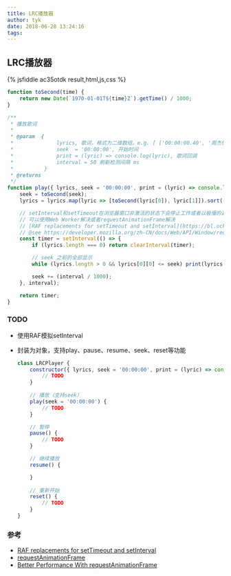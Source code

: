 ```yaml
---
title: LRC播放器
author: tyk
date: 2018-06-28 13:24:16
tags:
---
```

## LRC播放器

{% jsfiddle ac35otdk result,html,js,css %}

``` javascript
function toSecond(time) {
    return new Date(`1970-01-01T${time}Z`).getTime() / 1000;
}

/**
 * 播放歌词
 * 
 * @param  { 
 *              lyrics, 歌词，格式为二维数组。e.g. [ ['00:00:00.40', '周杰伦 - 等你下课 (with 杨瑞代)'], ['00:00:03.94', '词：周杰伦'], ['00:00:05.21', '曲：周杰伦'] ]
 *              seek  = '00:00:00', 开始时间
 *              print = (lyric) => console.log(lyric), 歌词回调
 *              interval = 50 刷新检测间隔 ms
 *          }
 * @returns
 */
function play({ lyrics, seek = '00:00:00', print = (lyric) => console.log(lyric), interval = 50 }) {
    seek = toSecond(seek);
    lyrics = lyrics.map(lyric => [toSecond(lyric[0]), lyric[1]]).sort((lyric1, lyric2) => lyric1[0] - lyric2[0]).filter(lyric => lyric[0] >= seek);

    // setInterval和setTimeout在浏览器窗口非激活的状态下会停止工作或者以极慢的速度工作
    // 可以使用Web Worker解决或者requestAnimationFrame解决
    // [RAF replacements for setTimeout and setInterval](https://bl.ocks.org/joyrexus/7304146)
    // @see https://developer.mozilla.org/zh-CN/docs/Web/API/Window/requestAnimationFrame
    const timer = setInterval(() => {
        if (lyrics.length === 0) return clearInterval(timer);

        // seek 之前的全部显示 
        while (lyrics.length > 0 && lyrics[0][0] <= seek) print(lyrics.shift()[1]);

        seek += (interval / 1000);
    }, interval);

    return timer;
}
```

### TODO 
- 使用RAF模拟setInterval
- 封装为对象，支持play、pause、resume、seek、reset等功能

    ``` javascript 
    class LRCPlayer {
        constructor({ lyrics, seek = '00:00:00', print = (lyric) => console.log(lyric), interval = 50 }) {
            // TODO
        }
        
        // 播放（支持seek）
        play(seek = '00:00:00') {
            // TODO
        }

        // 暂停
        pause() {
            // TODO
        }

        // 继续播放
        resume() {

        }
        
        // 重新开始
        reset() {
            // TODO
        }
    }
    ```

### 参考
- [RAF replacements for setTimeout and setInterval](https://bl.ocks.org/joyrexus/7304146)
- [requestAnimationFrame](https://developer.mozilla.org/zh-CN/docs/Web/API/Window/requestAnimationFrame)
- [Better Performance With requestAnimationFrame](https://dev.opera.com/articles/better-performance-with-requestanimationframe/)